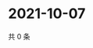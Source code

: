 # 2021-10-07

共 0 条

<!-- BEGIN WEIBO -->
<!-- 最后更新时间 Thu Oct 07 2021 05:11:19 GMT+0800 (China Standard Time) -->

<!-- END WEIBO -->
